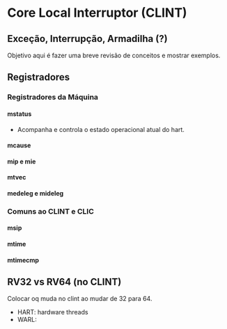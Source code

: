 # Core Local Interruptor (CLINT)

## Exceção, Interrupção, Armadilha (?)

Objetivo aqui é fazer uma breve revisão de conceitos e mostrar exemplos.

## Registradores

### Registradores da Máquina

#### mstatus

- Acompanha e controla o estado operacional atual do hart.

#### mcause

#### mip e mie

#### mtvec

#### medeleg e mideleg

### Comuns ao CLINT e CLIC

#### msip

#### mtime

#### mtimecmp

## RV32 vs RV64 (no CLINT)

Colocar oq muda no clint ao mudar de 32 para 64.


- HART: hardware threads
- WARL: 